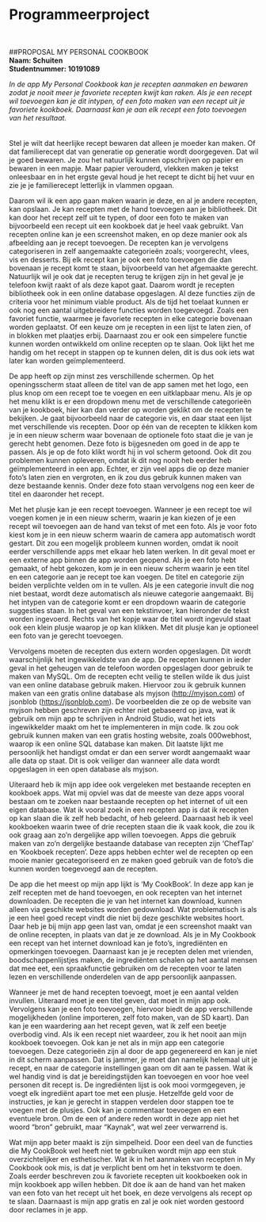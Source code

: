 # Programmeerproject
<br>

##PROPOSAL MY PERSONAL COOKBOOK
<br>
**Naam: Schuiten<br>
Studentnummer: 10191089**

*In de app My Personal Cookbook kan je recepten aanmaken en bewaren zodat je nooit meer je favoriete recepten kwijt kan raken. Als je een recept wil toevoegen kan je dit intypen, of een foto maken van een recept uit je favoriete kookboek. Daarnaast kan je aan elk recept een foto toevoegen van het resultaat.*
<br>
<br>
<br>
Stel je wilt dat heerlijke recept bewaren dat alleen je moeder kan maken. Of dat familierecept dat van generatie op generatie wordt doorgegeven. Dat wil je goed bewaren. Je zou het natuurlijk kunnen opschrijven op papier en bewaren in een mapje. Maar papier verouderd, vlekken maken je tekst onleesbaar en in het ergste geval houd je het recept te dicht bij het vuur en zie je je familierecept letterlijk in vlammen opgaan. 

Daarom wil ik een app gaan maken waarin je deze, en al je andere recepten, kan opslaan. Je kan recepten met de hand toevoegen aan je bibliotheek. Dit kan door het recept zelf uit te typen, of door een foto te maken van bijvoorbeeld een recept uit een kookboek dat je heel vaak gebruikt. Van recepten online kan je een screenshot maken, en op deze manier ook als afbeelding aan je recept toevoegen. De recepten kan je vervolgens categoriseren in zelf aangemaakte categorieën zoals; voorgerecht, vlees, vis en desserts.  Bij elk recept kan je ook een foto toevoegen die dan bovenaan je recept komt te staan, bijvoorbeeld van het afgemaakte gerecht. Natuurlijk wil je ook dat je recepten terug te krijgen zijn in het geval je je telefoon kwijt raakt of als deze kapot gaat. Daarom wordt je recepten bibliotheek ook in een online database opgeslagen. Al deze functies zijn de criteria voor het minimum viable product. Als de tijd het toelaat kunnen er ook nog een aantal uitgebreidere functies worden toegevoegd. Zoals een favoriet functie, waarmee je favoriete recepten  in elke categorie bovenaan worden geplaatst. Of een keuze om je recepten in een lijst te laten zien, of in blokken met plaatjes erbij. Daarnaast zou er ook een simpelere functie kunnen worden ontwikkeld om online recepten op te slaan. Ook lijkt het me handig om het recept in stappen op te kunnen delen, dit is dus ook iets wat later kan worden geïmplementeerd.

De app heeft op zijn minst zes verschillende schermen. Op het openingsscherm staat alleen de titel van de app samen met het logo, een plus knop om een recept toe te voegen en een uitklapbaar menu. Als je op het menu klikt is er een dropdown menu met de verschillende categorieën van je kookboek, hier kan dan verder op worden geklikt om de recepten te bekijken. Je gaat bijvoorbeeld naar de categorie vis, en daar staat een lijst met verschillende vis recepten. Door op één van de recepten te klikken kom je in een nieuw scherm waar bovenaan de optionele foto staat die je van je gerecht hebt genomen. Deze foto is bijgesneden om goed in de app te passen. Als je op de foto klikt wordt hij in vol scherm getoond. Ook dit zou problemen kunnen opleveren, omdat ik dit nog nooit heb eerder heb geïmplementeerd in een app. Echter, er zijn veel apps die op deze manier foto’s laten zien en vergroten, en ik zou dus gebruik kunnen maken van deze bestaande kennis. Onder deze foto staan vervolgens nog een keer de titel en daaronder het recept. 

Met het plusje kan je een recept toevoegen. Wanneer je een recept toe wil voegen komen je in een nieuw scherm, waarin je kan kiezen of je een recept wil toevoegen aan de hand van tekst of met een foto. Als je voor foto kiest kom je in een nieuw scherm waarin de camera app automatisch  wordt gestart. Dit zou een mogelijk probleem kunnen worden, omdat ik nooit eerder verschillende apps met elkaar heb laten werken. In dit geval moet er een externe app binnen de app worden geopend. Als je een foto hebt gemaakt, of hebt gekozen, kom je in een nieuw scherm waarin je een titel en een categorie aan je recept toe kan voegen. De titel en categorie zijn beiden verplichte velden om in te vullen. Als je een categorie invult die nog niet bestaat, wordt deze automatisch als nieuwe categorie aangemaakt. Bij het intypen van de categorie komt er een dropdown waarin de categorie suggesties staan. In het geval van een tekstinvoer, kan hieronder de tekst worden ingevoerd. Rechts van het kopje waar de titel wordt ingevuld staat ook een klein plusje waarop je op kan klikken. Met dit plusje kan je optioneel een foto van je gerecht toevoegen. 

Vervolgens moeten de recepten dus extern worden opgeslagen. Dit wordt waarschijnlijk het ingewikkeldste van de app. De recepten kunnen in ieder geval in het geheugen van de telefoon worden opgeslagen door gebruik te maken van MySQL. Om de recepten echt veilig te stellen wilde ik dus juist van een online database gebruik maken. Hiervoor zou ik gebruik kunnen maken van een gratis online database als myjson (http://myjson.com) of jsonblob (https://jsonblob.com). De voorbeelden die ze op de website van myjson hebben geschreven zijn echter niet gebaseerd op java, wat ik gebruik om mijn app te schrijven in Android Studio, wat het iets ingewikkelder maakt om het te implementeren in mijn code. Ik zou ook gebruik kunnen maken van een gratis hosting website, zoals 000webhost, waarop ik een online SQL database kan maken. Dit laatste lijkt me persoonlijk het handigst omdat er dan een server wordt aangemaakt waar alle data op staat. Dit is ook veiliger dan wanneer alle data wordt opgeslagen in een open database als myjson. 

Uiteraard heb ik mijn app idee ook vergeleken met bestaande recepten en kookboek apps. Wat mij opviel was dat de meeste van deze apps vooral bestaan om te zoeken naar bestaande recepten op het internet of uit een eigen database. Wat ik vooral zoek in een recepten app is dat ik recepten op kan slaan die ik zelf heb bedacht, of heb geleerd. Daarnaast heb ik veel kookboeken waarin twee of drie recepten staan die ik vaak kook, die zou ik ook graag aan zo’n dergelijke app willen toevoegen. Apps die gebruik maken van zo’n dergelijke bestaande database van recepten zijn ‘ChefTap’ en ‘Kookboek recepten’. Deze apps hebben echter wel de recepten op een mooie manier gecategoriseerd en ze maken goed gebruik van de foto’s die kunnen worden toegevoegd aan de recepten.  

De app die het meest op mijn app lijkt is ‘My CookBook’. In deze app kan je zelf recepten met de hand toevoegen, en ook recepten van het internet downloaden. De recepten die je van het internet kan download, kunnen alleen via geschikte websites worden gedownload. Wat problematisch is als je een heel goed recept vindt die niet bij deze geschikte websites hoort. Daar heb je bij mijn app geen last van, omdat je een screenshot maakt van de online recepten, in plaats van dat je ze download.  Als je in My Cookbook een recept van het internet download kan je foto’s, ingrediënten en opmerkingen toevoegen. Daarnaast kan je je recepten delen met vrienden, boodschappenlijstjes maken, de ingrediënten schalen op het aantal mensen dat mee eet, een spraakfunctie gebruiken om de recepten voor te laten lezen en verschillende onderdelen van de app persoonlijk aanpassen. 

Wanneer je met de hand recepten toevoegt, moet je een aantal velden invullen. Uiteraard moet je een titel geven, dat moet in mijn  app ook. Vervolgens kan je een foto toevoegen, hiervoor biedt de app verschillende mogelijkheden (online importeren, zelf foto maken, van de SD kaart).  Dan kan je een waardering aan het recept geven, wat ik zelf een beetje overbodig vind. Als ik een recept niet waardeer, zou ik het nooit aan mijn kookboek toevoegen. Ook kan je net als in mijn app een categorie toevoegen. Deze categorieën zijn al door de app gegenereerd en kan je niet in dit scherm aanpassen. Dat is jammer, je moet dan namelijk helemaal uit je recept, en naar de categorie instellingen gaan om dit aan te passen. Wat ik wel handig vind is dat je bereidingstijden kan toevoegen en voor hoe veel personen dit recept is. De ingrediënten lijst is ook mooi vormgegeven, je voegt elk ingrediënt apart toe met een plusje. Hetzelfde geld voor de instructies, je kan je gerecht in stappen verdelen door stappen toe te voegen met de plusjes. Ook kan je commentaar toevoegen en een eventuele bron. Om de een of andere reden wordt in deze app niet het woord “bron” gebruikt, maar “Kaynak”, wat wel zeer verwarrend is. 

Wat mijn app beter maakt  is zijn simpelheid. Door een deel van de functies die My CookBook wel heeft niet te gebruiken wordt mijn app een stuk overzichtelijker en esthetischer. Wat ik in het aanmaken van recepten in My Cookbook ook mis, is dat je verplicht bent om het in tekstvorm te doen. Zoals eerder beschreven zou ik favoriete recepten uit kookboeken ook in mijn kookboek app willen hebben. Dit doe ik aan de hand van het maken van een foto van het recept uit het boek, en deze vervolgens als recept op te slaan. Daarnaast is mijn app gratis en zal je ook niet worden gestoord door reclames in je app. 

